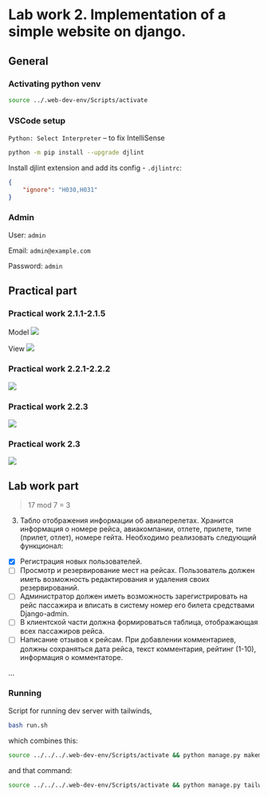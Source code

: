 # Lab work 2. Implementation of a simple website on django.

## General

### Activating python venv

```bash
source ../.web-dev-env/Scripts/activate
```

### VSCode setup

`Python: Select Interpreter` – to fix IntelliSense

```bash
python -m pip install --upgrade djlint
```

Install djlint extension and add its config - `.djlintrc`:

```json
{
    "ignore": "H030,H031"
}
```

### Admin

User: `admin`

Email: `admin@example.com`

Password: `admin`

## Practical part

### Practical work 2.1.1-2.1.5

Model
![](https://i.imgur.com/60P88U7.png)

View
![](https://i.imgur.com/G0y3Vvm.png)

### Practical work 2.2.1-2.2.2

![](https://i.imgur.com/cRPpsFy.gif)

### Practical work 2.2.3

![](https://i.imgur.com/vwzqnWc.gif)

### Practical work 2.3

![](https://i.imgur.com/FlRST5k.png)

## Lab work part

> 17 mod 7 = 3

3. Табло отображения информации об авиаперелетах.
   Хранится информация о номере рейса, авиакомпании, отлете, прилете, типе (прилет, отлет), номере гейта.
   Необходимо реализовать следующий функционал:

- [x] Регистрация новых пользователей.
- [ ] Просмотр и резервирование мест на рейсах. Пользователь должен иметь возможность редактирования и удаления своих резервирований.
- [ ] Администратор должен иметь возможность зарегистрировать на рейс пассажира и вписать в систему номер его билета средствами Django-admin.
- [ ] В клиентской части должна формироваться таблица, отображающая всех пассажиров рейса.
- [ ] Написание отзывов к рейсам. При добавлении комментариев, должны сохраняться дата рейса, текст комментария, рейтинг (1-10), информация о комментаторе.

...

### Running

Script for running dev server with tailwinds,

```bash
bash run.sh
```

which combines this:

```bash
source ../../../.web-dev-env/Scripts/activate && python manage.py makemigrations && python manage.py migrate && python manage.py runserver
```

and that command:

```bash
source ../../../.web-dev-env/Scripts/activate && python manage.py tailwind start
```
